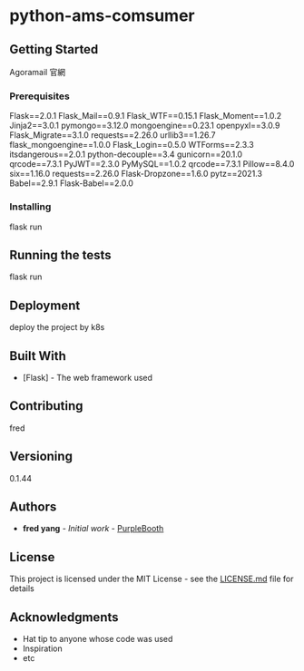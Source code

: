 # python-ams-comsumer

## Getting Started

Agoramail 官網

### Prerequisites

Flask==2.0.1
Flask_Mail==0.9.1
Flask_WTF==0.15.1
Flask_Moment==1.0.2
Jinja2==3.0.1
pymongo==3.12.0
mongoengine==0.23.1
openpyxl==3.0.9
Flask_Migrate==3.1.0
requests==2.26.0
urllib3==1.26.7
flask_mongoengine==1.0.0
Flask_Login==0.5.0
WTForms==2.3.3
itsdangerous==2.0.1
python-decouple==3.4
gunicorn==20.1.0
qrcode==7.3.1
PyJWT==2.3.0
PyMySQL==1.0.2
qrcode==7.3.1
Pillow==8.4.0
six==1.16.0
requests==2.26.0
Flask-Dropzone==1.6.0
pytz==2021.3
Babel==2.9.1
Flask-Babel==2.0.0

### Installing

flask run 

## Running the tests

flask run

## Deployment

deploy the project by k8s

## Built With

* [Flask] - The web framework used


## Contributing

fred

## Versioning

0.1.44

## Authors

* **fred yang** - *Initial work* - [PurpleBooth](https://github.com/PurpleBooth)

## License

This project is licensed under the MIT License - see the [LICENSE.md](LICENSE.md) file for details

## Acknowledgments

* Hat tip to anyone whose code was used
* Inspiration
* etc
